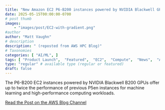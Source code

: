 ```yaml
---
title: "New Amazon EC2 P6-B200 instances powered by NVIDIA Blackwell GPUs to accelerate AI innovations"
date: 2025-05-15T00:00:00-0700
# post thumb
images:
    - "images/post/EC2-with-gradient.png"
#author
author: "Matt Vaughn"
# description
description: " (reposted from AWS HPC Blog)"
# Taxonomies
categories: [ "AI/ML", ]
tags: [ "Product Launch",  "Featured",  "EC2",  "Compute",  "News",  "AI/ML",  "hpcblog", ]
type: "regular" # available type (regular or featured)
draft: false
---
```


The P6-B200 EC2 instances powered by NVIDIA Blackwell B200 GPUs offer up to twice the performance of previous P5en instances for machine learning and high-performance computing workloads.

<a href="https://aws.amazon.com/blogs/aws/new-amazon-ec2-p6-b200-instances-powered-by-nvidia-blackwell-gpus-to-accelerate-ai-innovations/" class="btn btn-primary btn-lg active" role="button" aria-pressed="true" style="margin-top: 8px;">Read the Post on the AWS Blog Channel</a>